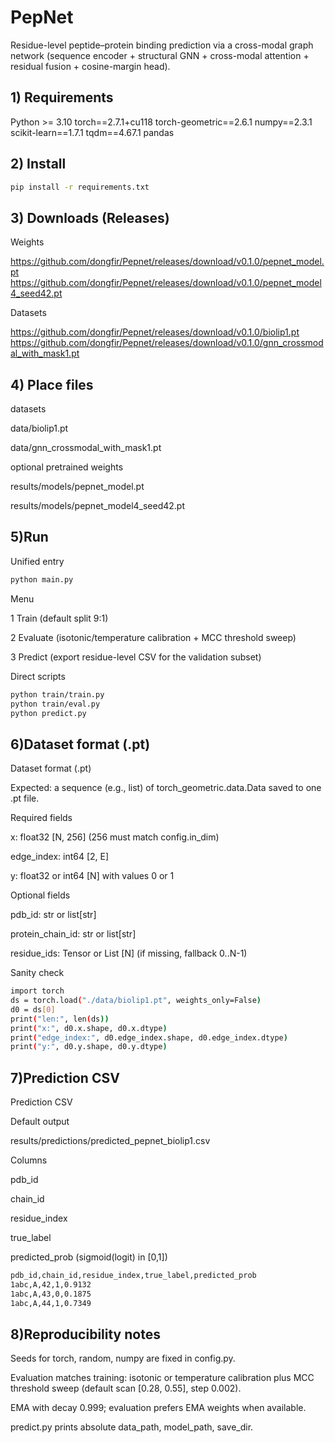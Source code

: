 # PepNet

Residue-level peptide–protein binding prediction via a cross-modal graph network (sequence encoder + structural GNN + cross-modal attention + residual fusion + cosine-margin head).

## 1) Requirements

Python >= 3.10
torch==2.7.1+cu118
torch-geometric==2.6.1
numpy==2.3.1
scikit-learn==1.7.1
tqdm==4.67.1
pandas

## 2) Install

```bash
pip install -r requirements.txt
```

## 3) Downloads (Releases)

Weights

https://github.com/dongfir/Pepnet/releases/download/v0.1.0/pepnet_model.pt
https://github.com/dongfir/Pepnet/releases/download/v0.1.0/pepnet_model4_seed42.pt

Datasets

https://github.com/dongfir/Pepnet/releases/download/v0.1.0/biolip1.pt
https://github.com/dongfir/Pepnet/releases/download/v0.1.0/gnn_crossmodal_with_mask1.pt

## 4) Place files
datasets

data/biolip1.pt

data/gnn_crossmodal_with_mask1.pt

optional pretrained weights

results/models/pepnet_model.pt

results/models/pepnet_model4_seed42.pt


## 5)Run

Unified entry
```bash
python main.py
```

Menu

1 Train (default split 9:1)

2 Evaluate (isotonic/temperature calibration + MCC threshold sweep)

3 Predict (export residue-level CSV for the validation subset)


Direct scripts
```bash
python train/train.py
python train/eval.py
python predict.py
```

## 6)Dataset format (.pt)

Dataset format (.pt)

Expected: a sequence (e.g., list) of torch_geometric.data.Data saved to one .pt file.

Required fields

x: float32 [N, 256] (256 must match config.in_dim)

edge_index: int64 [2, E]

y: float32 or int64 [N] with values 0 or 1

Optional fields

pdb_id: str or list[str]

protein_chain_id: str or list[str]

residue_ids: Tensor or List [N] (if missing, fallback 0..N-1)

Sanity check
```bash
import torch
ds = torch.load("./data/biolip1.pt", weights_only=False)
d0 = ds[0]
print("len:", len(ds))
print("x:", d0.x.shape, d0.x.dtype)
print("edge_index:", d0.edge_index.shape, d0.edge_index.dtype)
print("y:", d0.y.shape, d0.y.dtype)
```

## 7)Prediction CSV

Prediction CSV

Default output

results/predictions/predicted_pepnet_biolip1.csv

Columns

pdb_id

chain_id

residue_index

true_label

predicted_prob (sigmoid(logit) in [0,1])

```bash
pdb_id,chain_id,residue_index,true_label,predicted_prob
1abc,A,42,1,0.9132
1abc,A,43,0,0.1875
1abc,A,44,1,0.7349
```

## 8)Reproducibility notes

Seeds for torch, random, numpy are fixed in config.py.

Evaluation matches training: isotonic or temperature calibration plus MCC threshold sweep (default scan [0.28, 0.55], step 0.002).

EMA with decay 0.999; evaluation prefers EMA weights when available.

predict.py prints absolute data_path, model_path, save_dir.






